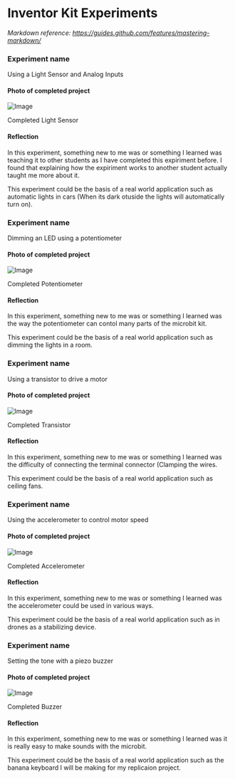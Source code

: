 # Inventor Kit Experiments

*Markdown reference: https://guides.github.com/features/mastering-markdown/*


### Experiment name ###

Using a Light Sensor and Analog Inputs

#### Photo of completed project ####

![Image](lightsensor.jfif)

Completed Light Sensor

#### Reflection ####

In this experiment, something new to me was or something I learned was teaching it to other students as I have completed this expiriment before. I found that explaining how the expiriment works to another student actually taught me more about it.

This experiment could be the basis of a real world application such as automatic lights in cars (When its dark otuside the lights will automatically turn on).

### Experiment name ###

Dimming an LED using a potentiometer

#### Photo of completed project ####

![Image](potentiometer.jfif)

Completed Potentiometer

#### Reflection ####

In this experiment, something new to me was or something I learned was the way the potentiometer can contol many parts of the microbit kit.

This experiment could be the basis of a real world application such as dimming the lights in a room.

### Experiment name ###
Using a transistor to drive a motor

#### Photo of completed project ####

![Image](transistor.jfif)

Completed Transistor

#### Reflection ####

In this experiment, something new to me was or something I learned was the difficulty of connecting the terminal connector (Clamping the wires.

This experiment could be the basis of a real world application such as ceiling fans.

### Experiment name ###

Using the accelerometer to control motor speed

#### Photo of completed project ####

![Image](accelorometer.jfif)

Completed Accelerometer

#### Reflection ####

In this experiment, something new to me was or something I learned was the accelerometer could be used in various ways.

This experiment could be the basis of a real world application such as in drones as a stabilizing device.

### Experiment name ###

Setting the tone with a piezo buzzer

#### Photo of completed project ####

![Image](buzzer.jfif)

Completed Buzzer

#### Reflection ####

In this experiment, something new to me was or something I learned was it is really easy to make sounds with the microbit.

This experiment could be the basis of a real world application such as the banana keyboard I will be making for my replicaion project.

